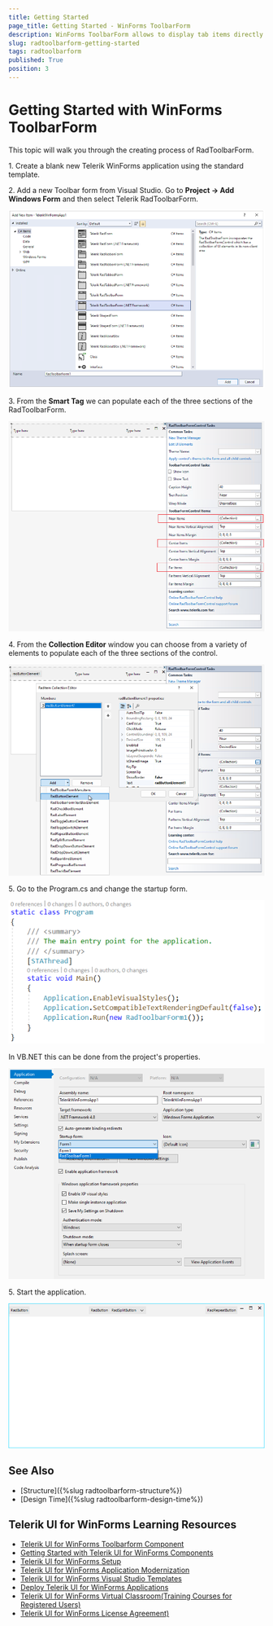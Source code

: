 ```yaml
---
title: Getting Started
page_title: Getting Started - WinForms ToolbarForm
description: WinForms ToolbarForm allows to display tab items directly in the title bar  
slug: radtoolbarform-getting-started
tags: radtoolbarform
published: True
position: 3
---
```


# Getting Started with WinForms ToolbarForm

This topic will walk you through the creating process of RadToolbarForm.

1\. Create a blank new Telerik WinForms application using the standard template. 

2\. Add a new Toolbar form from Visual Studio. Go to __Project -> Add Windows Form__ and then select Telerik RadToolbarForm.

![WinForms RadToolbarForm VS Template](images/winforms-radtoolbarform-vs-template.png)

3\. From the __Smart Tag__ we can populate each of the three sections of the RadToolbarForm.

![WinForms RadToolbarForm Getting Started Smart Tag](images/winforms-radtoolbarform-getting-started-smart-tag.png)

4\. From the __Collection Editor__ window you can choose from a variety of elements to populate each of the three sections of the control.

![WinForms RadToolbarForm Collection Editor](images/winforms-radtoolbarform-collection-editor.png)

5\. Go to the Program.cs and change the startup form. 

![WinForms RadToolbarForm Startup Form](images/winforms-radtoolbarform-start-up-form.png)

In VB.NET this can be done from the project's properties.

![WinForms RadToolbarForm VB Startup Form](images/winforms-radtoolbarform-vb-start-up-form.png)

5\. Start the application.

![WinForms RadToolbarForm Getting Started](images/winforms-radtoolbarform-getting-started.png)

## See Also

* [Structure]({%slug radtoolbarform-structure%})
* [Design Time]({%slug  radtoolbarform-design-time%})

## Telerik UI for WinForms Learning Resources
* [Telerik UI for WinForms Toolbarform Component](https://www.telerik.com/products/winforms/toolbarform.aspx)
* [Getting Started with Telerik UI for WinForms Components](https://docs.telerik.com/devtools/winforms/getting-started/first-steps)
* [Telerik UI for WinForms Setup](https://docs.telerik.com/devtools/winforms/installation-and-upgrades/installing-on-your-computer)
* [Telerik UI for WinForms Application Modernization](https://docs.telerik.com/devtools/winforms/winforms-converter/overview)
* [Telerik UI for WinForms Visual Studio Templates](https://docs.telerik.com/devtools/winforms/visual-studio-integration/visual-studio-templates)
* [Deploy Telerik UI for WinForms Applications](https://docs.telerik.com/devtools/winforms/deployment-and-distribution/application-deployment)
* [Telerik UI for WinForms Virtual Classroom(Training Courses for Registered Users)](https://learn.telerik.com/learn/course/external/view/elearning/17/telerik-ui-for-winforms)
* [Telerik UI for WinForms License Agreement)](https://www.telerik.com/purchase/license-agreement/winforms-dlw-s)

